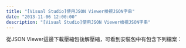 ```yaml
---
title: "[Visual Studio]使用JSON Viewer檢視JSON字串"
date: "2013-11-06 12:00:00"
description: "[Visual Studio]使用JSON Viewer檢視JSON字串"
---
```


<p> 從JSON Viewer</a>這邊下載壓縮包後解壓縮，可看到安裝包中有包含下列檔案： </p>  <p><a href="http://files.dotblogs.com.tw/larrynung/1303/38ecde140f4a_123A2/image16.png"><img style="border-top: 0px; border-right: 0px; border-bottom: 0px; border-left: 0px" border="0" alt="image" src="\images\posts